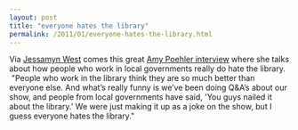 ```yaml
---
layout: post
title: "everyone hates the library"
permalink: /2011/01/everyone-hates-the-library.html
---
```


Via [Jessamyn West](http://www.librarian.net/stax/3475/why-would-anyone-hate-the-library-amy-poehler-explains/) comes this great [Amy Poehler interview](http://www.latimesmagazine.com/2011/01/q-la-amy-poehler.html) where she talks about how people who work in local governments really do hate the library.  "People who work in the library think they are so much better than everyone else. And what’s really funny is we’ve been doing Q&A’s about our show, and people from local governments have said, 'You guys nailed it about the library.' We were just making it up as a joke on the show, but I guess everyone hates the library."